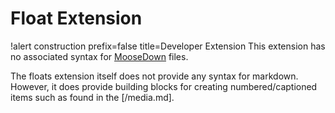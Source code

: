 # Float Extension

!alert construction prefix=false title=Developer Extension
This extension has no associated syntax for [MooseDown](MooseDocs/specification.md) files.

The floats extension itself does not provide any syntax for markdown. However, it
does provide building blocks for creating numbered/captioned items such as found
in the [/media.md].
